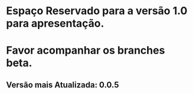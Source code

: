 # Espaço Reservado para a versão 1.0 para apresentação.
# Favor acompanhar os branches beta.
## Versão mais Atualizada: 0.0.5
